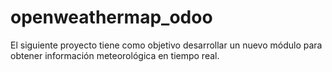 # openweathermap_odoo
El siguiente proyecto tiene como objetivo desarrollar un nuevo módulo para obtener información meteorológica en tiempo real.
